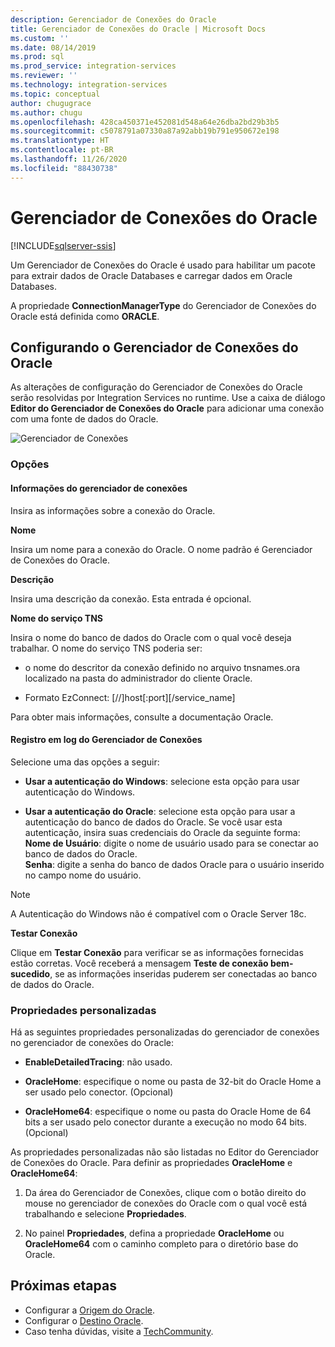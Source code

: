 ```yaml
---
description: Gerenciador de Conexões do Oracle
title: Gerenciador de Conexões do Oracle | Microsoft Docs
ms.custom: ''
ms.date: 08/14/2019
ms.prod: sql
ms.prod_service: integration-services
ms.reviewer: ''
ms.technology: integration-services
ms.topic: conceptual
author: chugugrace
ms.author: chugu
ms.openlocfilehash: 428ca450371e452081d548a64e26dba2bd29b3b5
ms.sourcegitcommit: c5078791a07330a87a92abb19b791e950672e198
ms.translationtype: HT
ms.contentlocale: pt-BR
ms.lasthandoff: 11/26/2020
ms.locfileid: "88430738"
---
```

# <a name="oracle-connection-manager"></a>Gerenciador de Conexões do Oracle

[!INCLUDE[sqlserver-ssis](../../includes/applies-to-version/sqlserver-ssis.md)]

Um Gerenciador de Conexões do Oracle é usado para habilitar um pacote para extrair dados de Oracle Databases e carregar dados em Oracle Databases.

A propriedade **ConnectionManagerType** do Gerenciador de Conexões do Oracle está definida como **ORACLE**.

## <a name="configuring-the-oracle-connection-manager"></a>Configurando o Gerenciador de Conexões do Oracle

As alterações de configuração do Gerenciador de Conexões do Oracle serão resolvidas por Integration Services no runtime. Use a caixa de diálogo **Editor do Gerenciador de Conexões do Oracle** para adicionar uma conexão com uma fonte de dados do Oracle.

![Gerenciador de Conexões](media/oracle-connection-manager.png)

### <a name="options"></a>Opções

#### <a name="connection-manager-information"></a>Informações do gerenciador de conexões

Insira as informações sobre a conexão do Oracle.

**Nome**

Insira um nome para a conexão do Oracle. O nome padrão é Gerenciador de Conexões do Oracle. 

**Descrição** 

Insira uma descrição da conexão. Esta entrada é opcional.

**Nome do serviço TNS**

Insira o nome do banco de dados do Oracle com o qual você deseja trabalhar. O nome do serviço TNS poderia ser:

- o nome do descritor da conexão definido no arquivo tnsnames.ora localizado na pasta do administrador do cliente Oracle.

- Formato EzConnect: [//]host[:port][/service_name]

Para obter mais informações, consulte a documentação Oracle.

#### <a name="connection-manager-logging"></a>Registro em log do Gerenciador de Conexões

Selecione uma das opções a seguir:

- **Usar a autenticação do Windows**: selecione esta opção para usar autenticação do Windows.

- **Usar a autenticação do Oracle**: selecione esta opção para usar a autenticação do banco de dados do Oracle. Se você usar esta autenticação, insira suas credenciais do Oracle da seguinte forma:  
    **Nome de Usuário**: digite o nome de usuário usado para se conectar ao banco de dados do Oracle.  
    **Senha**: digite a senha do banco de dados Oracle para o usuário inserido no campo nome do usuário.

> [!NOTE]
>
>A Autenticação do Windows não é compatível com o Oracle Server 18c.

**Testar Conexão**

Clique em **Testar Conexão** para verificar se as informações fornecidas estão corretas. Você receberá a mensagem **Teste de conexão bem-sucedido**, se as informações inseridas puderem ser conectadas ao banco de dados do Oracle.

### <a name="custom-properties"></a>Propriedades personalizadas

Há as seguintes propriedades personalizadas do gerenciador de conexões no gerenciador de conexões do Oracle:

- **EnableDetailedTracing**: não usado.

- **OracleHome**: especifique o nome ou pasta de 32-bit do Oracle Home a ser usado pelo conector. (Opcional)

- **OracleHome64**: especifique o nome ou pasta do Oracle Home de 64 bits a ser usado pelo conector durante a execução no modo 64 bits. (Opcional)

As propriedades personalizadas não são listadas no Editor do Gerenciador de Conexões do Oracle. Para definir as propriedades **OracleHome** e **OracleHome64**:

1. Da área do Gerenciador de Conexões, clique com o botão direito do mouse no gerenciador de conexões do Oracle com o qual você está trabalhando e selecione **Propriedades**.

2. No painel **Propriedades**, defina a propriedade **OracleHome** ou **OracleHome64** com o caminho completo para o diretório base do Oracle.

## <a name="next-steps"></a>Próximas etapas

- Configurar a [Origem do Oracle](oracle-source.md).
- Configurar o [Destino Oracle](oracle-destination.md).
- Caso tenha dúvidas, visite a [TechCommunity](https://aka.ms/AA5u35j).
